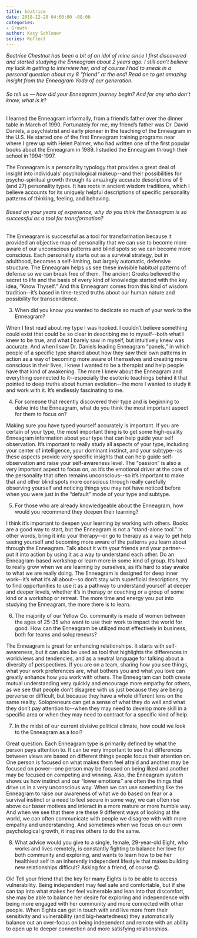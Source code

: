 ```yaml
---
title: beatrice
date: 2018-12-28 04:00:00 -08:00
categories:
- Growth
author: Kacy Schlener
series: Reflect
---
```


_Beatrice Chestnut has been a bit of an idol of mine since I first discovered and started studying the Enneagram about 2 years ago. I still can’t believe my luck in getting to interview her, and of course I had to sneak in a personal question about my 8 “friend” at the end! Read on to get amazing insight from the Enneagram Yoda of our generation._

###### So tell us — how did your Enneagram journey begin? And for any who don’t know, what is it? 

I learned the Enneagram informally, from a friend’s father over the dinner table in March of 1990. Fortunately for me, my friend’s father was Dr. David Daniels, a psychiatrist and early pioneer in the teaching of the Enneagram in the U.S. He started one of the first Enneagram training programs near where I grew up with Helen Palmer, who had written one of the first popular books about the Enneagram in 1989. I studied the Enneagram through their school in 1994-1997.

The Enneagram is a personality typology that provides a great deal of insight into individuals’ psychological makeup--and their possibilities for psycho-spiritual growth through its amazingly accurate descriptions of 9 (and 27) personality types. It has roots in ancient wisdom traditions, which I believe accounts for its uniquely helpful descriptions of specific personality patterns of thinking, feeling, and behaving.

###### Based on your years of experience, why do you think the Enneagram is so successful as a tool for transformation?

The Enneagram is successful as a tool for transformation because it provided an objective map of personality that we can use to become more aware of our unconscious patterns and blind spots so we can become more conscious. Each personality starts out as a survival strategy, but in adulthood, becomes a self-limiting, but largely automatic, defensive structure. The Enneagram helps us see these invisible habitual patterns of defense so we can break free of them. The ancient Greeks believed the secret to life and the basis of every kind of knowledge started with the key idea, “Know Thyself.” And this Enneagram comes from this kind of wisdom tradition--it’s based in time-tested truths about our human nature and possibility for transcendence. 


3. When did you know you wanted to dedicate so much of your work to the Enneagram?

When I first read about my type I was hooked. I couldn’t believe something could exist that could be so clear in describing me to myself--both what I knew to be true, and what I barely saw in myself, but intuitively knew was accurate. And when I saw Dr. Daniels leading Enneagram “panels,” in which people of a specific type shared about how they saw their own patterns in action as a way of becoming more aware of themselves and creating more conscious in their lives, I knew I wanted to be a therapist and help people have that kind of awakening. The more I knew about the Enneagram and everything connected to it--especially the esoteric teachings behind it that pointed to deep truths about human evolution--the more I wanted to study it and work with it. It’s endlessly fascinating to me. 


4. For someone that recently discovered their type and is beginning to delve into the Enneagram, what do you think the most important aspect for them to focus on?

Making sure you have typed yourself accurately is important. If you are certain of your type, the most important thing is to get some high-quality Enneagram information about your type that can help guide your self observation. It’s important to really study all aspects of your type, including your center of intelligence, your dominant instinct, and your subtype--as these aspects provide very specific insights that can help guide self-observation and raise your self-awareness level. The “passion” is also a very important aspect to focus on, as it’s the emotional driver at the core of the personality that often remains unconscious--so it’s important to make that and other blind spots more conscious through really carefully observing yourself and noticing things you may not have noticed before when you were just in the “default” mode of your type and subtype. 


5. For those who are already knowledgeable about the Enneagram, how would you recommend they deepen their learning? 

I think it’s important to deepen your learning by working with others. Books are a good way to start, but the Enneagram is not a “stand-alone tool.” In other words, bring it into your therapy--or go to therapy as a way to get help seeing yourself and becoming more aware of the patterns you learn about through the Enneagram. Talk about it with your friends and your partner--put it into action by using it as a way to understand each other. Do an Enneagram-based workshop or learn more in some kind of group. It’s hard to really grow when we are learning by ourselves, as it’s hard to stay awake to what we are really doing. The Enneagram is designed for deep inner work--it’s what it’s all about--so don’t stay with superficial descriptions, try to find opportunities to use it as a pathway to understand yourself at deeper and deeper levels, whether it’s in therapy or coaching or a group of some kind or a workshop or retreat. The more time and energy you put into studying the Enneagram, the more there is to learn. 

6. The majority of our Yellow Co. community is made of women between the ages of 25-35 who want to use their work to impact the world for good. How can the Enneagram be utilized most effectively in business, both for teams and solopreneurs? 

The Enneagram is great for enhancing relationships. It starts with self-awareness, but it can also be used as tool that highlights the differences in worldviews and tendencies, and as a neutral language for talking about a diversity of perspectives. If you are on a team, sharing how you see things, what your work preferences are, what bothers you and what you love can greatly enhance how you work with others. The Enneagram can both create mutual understanding very quickly and encourage more empathy for others, as we see that people don’t disagree with us just because they are being perverse or difficult, but because they have a whole different lens on the same reality. Solopreneurs can get a sense of what they do well and what they don’t pay attention to--when they may need to develop more skill in a specific area or when they may need to contract for a specific kind of help.


7. In the midst of our current divisive political climate, how could we look to the Enneagram as a tool? 

Great question. Each Enneagram type is primarily defined by what the person pays attention to. It can be very important to see that differences between views are based on different things people focus their attention on. One person is focused on what makes them feel afraid and another may be focused on power--one person may be focused on being liked and another may be focused on competing and winning. Also, the Enneagram system shows us how instinct and our “lower emotions” are often the things that drive us in a very unconscious way. When we can use something like the Enneagram to raise our awareness of what we do based on fear or a survival instinct or a need to feel secure in some way, we can often rise above our baser motives and interact in a more mature or more humble way.  And when we see that there are these 9 different ways of looking at the world, we can often communicate with people we disagree with with more empathy and understanding. And sometimes when we focus on our own psychological growth, it inspires others to do the same.    

8. What advice would you give to a single, female, 29-year-old Eight, who works and lives remotely, is constantly fighting to balance her love for both community and exploring, and wants to learn how to be her healthiest self in an inherently independent lifestyle that makes building new relationships difficult? Asking for a friend, of course 😉. 

Ok! Tell your friend that the key for many Eights is to be able to access vulnerability. Being independent may feel safe and comfortable, but if she can tap into what makes her feel vulnerable and lean into that discomfort, she may be able to balance her desire for exploring and independence with being more engaged with her community and more connected with other people. When Eights can get in touch with and live more from their sensitivity and vulnerability (and big-heartedness) they automatically balance out an over-focus on being independent and remote with an ability to open up to deeper connection and more satisfying relationships. 

